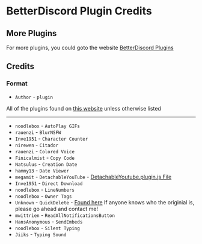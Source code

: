 # BetterDiscord Plugin Credits

## More Plugins

For more plugins, you could goto the website [BetterDiscord Plugins](https://betterdocs.net/plugins.html)

## Credits

### Format

* `Author` - `plugin`

All of the plugins found on [this website](https://betterdocs.net/plugins.html) unless otherwise listed

***

* `noodlebox` - `AutoPlay GIFs`
* `rauenzi` - `BlurNSFW`
* `Inve1951` - `Character Counter`
* `nirewen` - `Citador`
* `rauenzi` - `Colored Voice`
* `Finicalmist` - `Copy Code`
* `Natsulus` - `Creation Date`
* `hammy13` - `Date Viewer`
* `megamit` - `DetachableYouTube` - [DetachableYoutube.plugin.js File](https://gist.github.com/megamit/29757d819de5356595271cebb577f6a8)
* `Inve1951` - `Direct Download`
* `noodlebox` - `LineNumbers`
* `noodlebox` - `Owner Tags`
* `Unknown` - `QuickDelete` - [Found here](https://github.com/Bluscream/BetterDiscord-Plugins-and-Themes/tree/indev/plugins) If anyone knows who the originial is, please go ahead and contact me!
* `mwittrien` - `ReadAllNotificationsButton`
* `HansAnonymous` - `SendEmbeds`
* `noodlebox` - `Silent Typing`
* `Jiiks` - `Typing Sound`